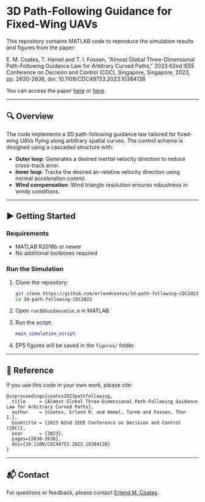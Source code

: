 # 3D Path-Following Guidance for Fixed-Wing UAVs

This repository contains MATLAB code to reproduce the simulation results and figures from the paper:

E. M. Coates, T. Hamel and T. I. Fossen, "Almost Global Three-Dimensional Path-Following Guidance Law for Arbitrary Curved Paths," 2023 62nd IEEE Conference on Decision and Control (CDC), Singapore, Singapore, 2023, pp. 2630-2636, doi: 10.1109/CDC49753.2023.10384138

You can access the paper [here](https://doi.org/10.1109/CDC49753.2023.10384138) or [here](https://ntnuopen.ntnu.no/ntnu-xmlui/bitstream/handle/11250/3114896/CDC_2023%2B%252811%2529.pdf?sequence=1).

---

## 🔍 Overview

The code implements a 3D path-following guidance law tailored for fixed-wing UAVs flying along arbitrary spatial curves. The control scheme is designed using a cascaded structure with:

- **Outer loop**: Generates a desired inertial velocity direction to reduce cross-track error.
- **Inner loop**: Tracks the desired air-relative velocity direction using normal acceleration control.
- **Wind compensation**: Wind triangle resolution ensures robustness in windy conditions.

---

## ▶️ Getting Started

### Requirements

- MATLAB R2016b or newer
- No additional toolboxes required

### Run the Simulation

1. Clone the repository:
   ```bash
   git clone https://github.com/erlendcoates/3d-path-following-CDC2023.git
   cd 3d-path-following-CDC2023
   ```

2. Open `run3DGuidanceSim.m` in MATLAB.

3. Run the script:
   ```matlab
   main_simulation_script
   ```

4. EPS figures will be saved in the `figures/` folder.

---

## 📄 Reference

If you use this code in your own work, please cite:

```
@inproceedings{coates2023pathfollowing,
  title     = {Almost Global Three-Dimensional Path-Following Guidance Law for Arbitrary Curved Paths},
  author    = {Coates, Erlend M. and Hamel, Tarek and Fossen, Thor I.},
  booktitle = {2023 62nd IEEE Conference on Decision and Control (CDC)},
  year      = {2023},
  pages={2630-2636},
  doi={10.1109/CDC49753.2023.10384138}
}
```

---

## 📬 Contact

For questions or feedback, please contact [Erlend M. Coates](mailto:erlend.coates@ntnu.no).
